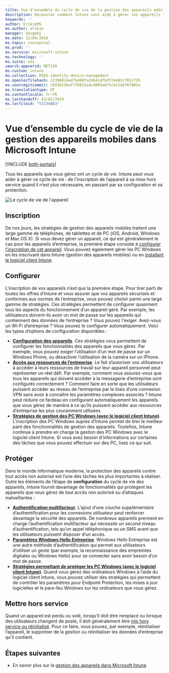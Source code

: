 ```yaml
---
title: Vue d’ensemble du cycle de vie de la gestion des appareils mobiles Microsoft Intune
description: Découvrez comment Intune vous aide à gérer les appareils tout au long de leur cycle de vie, de l’inscription à la mise hors service éventuelle, en passant par la configuration.
keywords: ''
author: ErikjeMS
ms.author: erikje
manager: dougeby
ms.date: 12/04/2018
ms.topic: conceptual
ms.prod: ''
ms.service: microsoft-intune
ms.technology: ''
ms.suite: ems
search.appverid: MET150
ms.custom: intune
ms.collection: M365-identity-device-management
ms.openlocfilehash: 22398d24ed7b488fa24b414fbdf24483cf81cf2b
ms.sourcegitcommit: cb93613bef7f6015a4c4095e875cb12dd76f002e
ms.translationtype: HT
ms.contentlocale: fr-FR
ms.lasthandoff: 03/02/2019
ms.locfileid: "57234883"
---
```

# <a name="overview-of-the-microsoft-intune-mobile-device-management-mdm-lifecycle"></a>Vue d’ensemble du cycle de vie de la gestion des appareils mobiles dans Microsoft Intune

[!INCLUDE [both-portals](./includes/note-for-both-portals.md)]

Tous les appareils que vous gérez ont un *cycle de vie*. Intune peut vous aider à gérer ce cycle de vie : de l’inscription de l’appareil à sa mise hors service quand il n’est plus nécessaire, en passant par sa configuration et sa protection.

![Le cycle de vie de l'appareil](./media/device-lifecycle.png "le cycle de vie de l'appareil Intune")

## <a name="enroll"></a>Inscription
De nos jours, les stratégies de gestion des appareils mobiles traitent une large gamme de téléphones, de tablettes et de PC (iOS, Android, Windows et Mac OS X). Si vous devez gérer un appareil, ce qui est généralement le cas pour les appareils d’entreprise, la première étape consiste à [configurer l’inscription de cet appareil](device-enrollment.md). Vous pouvez également gérer les PC Windows en les inscrivant dans Intune (gestion des appareils mobiles) ou en [installant le logiciel client Intune](manage-windows-pcs-with-microsoft-intune.md).

## <a name="configure"></a>Configurer
L’inscription de vos appareils n’est que la première étape. Pour tirer parti de toutes les offres d’Intune et vous assurer que vos appareils sécurisés et conformes aux normes de l’entreprise, vous pouvez choisir parmi une large gamme de stratégies. Ces stratégies permettent de configurer quasiment tous les aspects du fonctionnement d’un appareil géré. Par exemple, les utilisateurs doivent-ils avoir un mot de passe sur les appareils qui contiennent des données de l’entreprise ? Vous pouvez l'exiger. Avez-vous un Wi-Fi d’entreprise ? Vous pouvez le configurer automatiquement. Voici les types d’options de configuration disponibles :

- [**Configuration des appareils**](device-profiles.md). Ces stratégies vous permettent de configurer les fonctionnalités des appareils que vous gérez. Par exemple, vous pouvez exiger l’utilisation d’un mot de passe sur un Windows Phone, ou désactiver l’utilisation de la caméra sur un iPhone.
- [**Accès aux ressources de l’entreprise**](device-profiles.md). Le fait d’autoriser vos utilisateurs à accéder à leurs ressources de travail sur leur appareil personnel peut représenter un réel défi. Par exemple, comment vous assurez-vous que tous les appareils qui doivent accéder à la messagerie d’entreprise sont configurés correctement ? Comment faire en sorte que les utilisateurs puissent accéder au réseau de l’entreprise par le biais d’une connexion VPN sans avoir à connaître les paramètres complexes associés ? Intune peut réduire ce fardeau en configurant automatiquement les appareils que vous gérez de manière à ce qu’ils puissent accéder aux ressources d’entreprise les plus couramment utilisées.
- [**Stratégies de gestion des PC Windows (avec le logiciel client Intune)**](common-windows-pc-management-tasks-with-the-microsoft-intune-computer-client.md). L’inscription des PC Windows auprès d’Intune permet de tirer le meilleur parti des fonctionnalités de gestion des appareils. Toutefois, Intune continue à prendre en charge la gestion des PC Windows avec le logiciel client Intune. Si vous avez besoin d’informations sur certaines des tâches que vous pouvez effectuer sur des PC, lisez ce qui suit.

## <a name="protect"></a>Protéger
Dans le monde informatique moderne, la protection des appareils contre tout accès non autorisé est l’une des tâches les plus importantes à réaliser. Outre les éléments de l’étape de **configuration** du cycle de vie des appareils, Intune fournit davantage de fonctionnalités qui protègent les appareils que vous gérez de tout accès non autorisé ou d’attaques malveillantes :
- [**Authentification multifacteur**](multi-factor-authentication.md). L’ajout d’une couche supplémentaire d’authentification pour les connexions utilisateur peut renforcer davantage la sécurité des appareils. De nombreux appareils prennent en charge l’authentification multifacteur qui nécessite un second niveau d’authentification, tels qu’un appel téléphonique ou un SMS avant que les utilisateurs puissent disposer d’un accès.
- [**Paramètres Windows Hello Entreprise**](windows-hello.md). Windows Hello Entreprise est une autre méthode d’authentification qui permet aux utilisateurs d’utiliser un *geste* (par exemple, la reconnaissance des empreintes digitales ou Windows Hello) pour se connecter sans avoir besoin d’un mot de passe.
- [**Stratégies permettant de protéger les PC Windows (avec le logiciel client Intune)**](policies-to-protect-windows-pcs-in-microsoft-intune.md). Quand vous gérez des ordinateurs Windows à l’aide du logiciel client Intune, vous pouvez utiliser des stratégies qui permettent de contrôler les paramètres pour Endpoint Protection, les mises à jour logicielles et le pare-feu Windows sur les ordinateurs que vous gérez.

## <a name="retire"></a>Mettre hors service
Quand un appareil est perdu ou volé, lorsqu’il doit être remplacé ou lorsque des utilisateurs changent de poste, il doit généralement être [mis hors service ou réinitialisé](device-management.md). Pour ce faire, vous pouvez, par exemple, réinitialiser l’appareil, le supprimer de la gestion ou réinitialiser les données d’entreprise qu’il contient.

## <a name="next-steps"></a>Étapes suivantes

- En savoir plus sur la [gestion des appareils dans Microsoft Intune](device-management.md)

